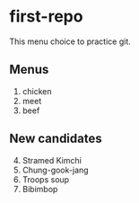 # first-repo

This menu choice to practice git.

## Menus


1. chicken
2. meet
3. beef

## New candidates

4. Stramed Kimchi
5. Chung-gook-jang
6. Troops soup
7. Bibimbop

